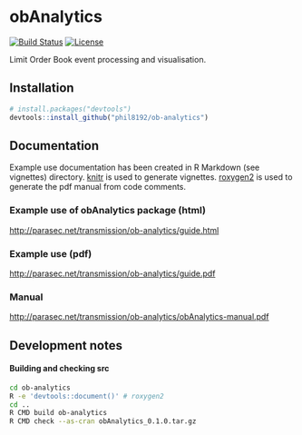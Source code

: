 # obAnalytics
[![Build Status](https://travis-ci.org/phil8192/ob-analytics.svg?branch=master)](https://travis-ci.org/phil8192/ob-analytics) [![License](http://img.shields.io/badge/license-GPL%20%28%3E=%202%29-brightgreen.svg?style=flat)](http://www.gnu.org/licenses/gpl-2.0.html)

Limit Order Book event processing and visualisation.

## Installation

```R
# install.packages("devtools")
devtools::install_github("phil8192/ob-analytics")
```

## Documentation

Example use documentation has been created in R Markdown (see vignettes) 
directory. [knitr](https://github.com/yihui/knitr) is used to generate 
vignettes. [roxygen2](https://github.com/klutometis/roxygen) is used to 
generate the pdf manual from code comments.

### Example use of obAnalytics package (html) 
http://parasec.net/transmission/ob-analytics/guide.html

### Example use (pdf)
http://parasec.net/transmission/ob-analytics/guide.pdf

### Manual 
http://parasec.net/transmission/ob-analytics/obAnalytics-manual.pdf

## Development notes

#### Building and checking src
```bash
cd ob-analytics
R -e 'devtools::document()' # roxygen2
cd ..
R CMD build ob-analytics
R CMD check --as-cran obAnalytics_0.1.0.tar.gz 
```

